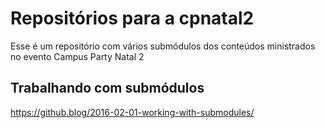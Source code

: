 # Repositórios para a cpnatal2
Esse é um repositório com vários submódulos dos conteúdos ministrados no evento Campus Party Natal 2


## Trabalhando com submódulos
https://github.blog/2016-02-01-working-with-submodules/
